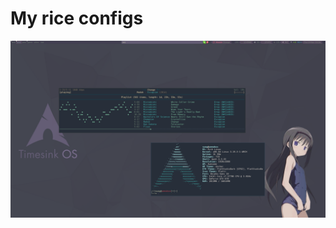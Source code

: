 # My rice configs


![alt tag](https://raw.githubusercontent.com/UltraNyan/rice/master/Screenshots/2015-04-09-032641_1920x1080_scrot.png)
